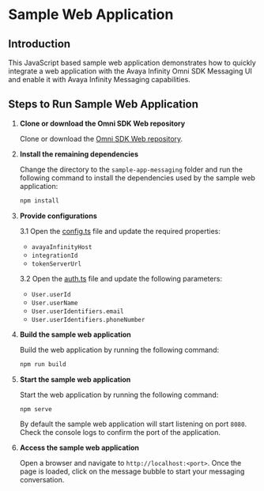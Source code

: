 # Sample Web Application

## Introduction

This JavaScript based sample web application demonstrates how to quickly integrate a web application with the Avaya Infinity Omni SDK Messaging UI and enable it with Avaya Infinity Messaging capabilities.

## Steps to Run Sample Web Application

1. **Clone or download the Omni SDK Web repository**

   Clone or download the [Omni SDK Web repository](https://github.com/Avaya-Infinity/omni-sdk-web).

2. **Install the remaining dependencies**

   Change the directory to the `sample-app-messaging` folder and run the following command to install the dependencies used by the sample web application:

   ```bash
   npm install
   ```

3. **Provide configurations**

   3.1 Open the [config.ts](src/config.ts) file and update the required properties:

   - `avayaInfinityHost`
   - `integrationId`
   - `tokenServerUrl`

   3.2 Open the [auth.ts](src/auth.ts) file and update the following parameters:

   - `User.userId`
   - `User.userName`
   - `User.userIdentifiers.email`
   - `User.userIdentifiers.phoneNumber`

4. **Build the sample web application**

   Build the web application by running the following command:

   ```bash
   npm run build
   ```

5. **Start the sample web application**

   Start the web application by running the following command:

   ```bash
   npm serve
   ```

   By default the sample web application will start listening on port `8080`. Check the console logs to confirm the port of the application.

6. **Access the sample web application**

   Open a browser and navigate to `http://localhost:<port>`. Once the page is loaded, click on the message bubble to start your messaging conversation.
